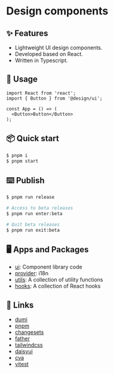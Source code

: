 # Design components

## ✨ Features
- Lightweight UI design components.
- Developed based on React.
- Written in Typescript.

## 🔨 Usage
```tsx
import React from 'react';
import { Button } from '@design/ui';

const App = () => (
  <Button>Button</Button>
);
```

## 📦 Quick start

```bash
$ pnpm i
$ pnpm start
```

## ⌨️ Publish

```bash
$ pnpm run release

# Access to beta releases
$ pnpm run enter:beta

# Quit beta releases
$ pnpm run exit:beta
```

## 🖥 Apps and Packages
- [ui](packages%2Fui): Component library code
- [provider](packages%2Fprovider): i18n
- [utils](packages%2Futils): A collection of utility functions
- [hooks](packages%2Futils): A collection of React hooks

## 🔗 Links

- [dumi](https://d.umijs.org/)
- [pnpm](https://pnpm.io/)
- [changesets](https://github.com/changesets/changesets)
- [father](https://github.com/umijs/father)
- [tailwindcss](https://tailwindcss.com/)
- [daisyui](https://daisyui.com/)
- [cva](https://cva.style/)
- [vitest](https://cn.vitest.dev/)
